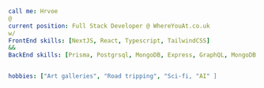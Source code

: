 ```yaml
call me: Hrvoe
@
current position: Full Stack Developer @ WhereYouAt.co.uk
w/
FrontEnd skills: [NextJS, React, Typescript, TailwindCSS]
&&
BackEnd skills: [Prisma, Postgrsql, MongoDB, Express, GraphQL, MongoDB. NestJS]


hobbies: ["Art galleries", "Road tripping", "Sci-fi, "AI" ]

```

<!---
hrvojevincek/hrvojevincek is a ✨ special ✨ repository because its `README.md` (this file) appears on your GitHub profile.
You can click the Preview link to take a look at your changes.
--->
